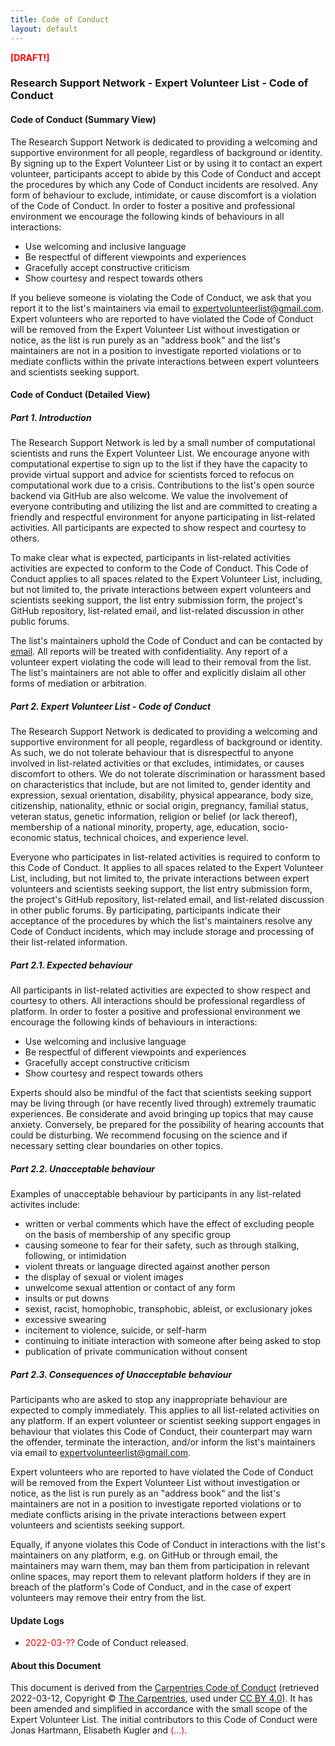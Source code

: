 ```yaml
---
title: Code of Conduct
layout: default
---
```


**<font color=red>[DRAFT!]</font>**

### Research Support Network - Expert Volunteer List - Code of Conduct

#### Code of Conduct (Summary View)

The Research Support Network is dedicated to providing a welcoming and supportive environment for all people, regardless of background or identity. By signing up to the Expert Volunteer List or by using it to contact an expert volunteer, participants accept to abide by this Code of Conduct and accept the procedures by which any Code of Conduct incidents are resolved. Any form of behaviour to exclude, intimidate, or cause discomfort is a violation of the Code of Conduct. In order to foster a positive and professional environment we encourage the following kinds of behaviours in all interactions:

* Use welcoming and inclusive language
* Be respectful of different viewpoints and experiences
* Gracefully accept constructive criticism
* Show courtesy and respect towards others

If you believe someone is violating the Code of Conduct, we ask that you report it to the list's maintainers via email to [expertvolunteerlist@gmail.com](expertvolunteerlist@gmail.com). Expert volunteers who are reported to have violated the Code of Conduct will be removed from the Expert Volunteer List without investigation or notice, as the list is run purely as an "address book" and the list's maintainers are not in a position to investigate reported violations or to mediate conflicts within the private interactions between expert volunteers and scientists seeking support.

#### Code of Conduct (Detailed View)

##### Part 1. Introduction

The Research Support Network is led by a small number of computational scientists and runs the Expert Volunteer List. We encourage anyone with computational expertise to sign up to the list if they have the capacity to provide virtual support and advice for scientists forced to refocus on computational work due to a crisis. Contributions to the list's open source backend via GitHub are also welcome. We value the involvement of everyone contributing and utilizing the list and are committed to creating a friendly and respectful environment for anyone participating in list-related activities. All participants are expected to show respect and courtesy to others.

To make clear what is expected, participants in list-related activities activities are expected to conform to the Code of Conduct. This Code of Conduct applies to all spaces related to the Expert Volunteer List, including, but not limited to, the private interactions between expert volunteers and scientists seeking support, the list entry submission form, the project's GitHub repository, list-related email, and list-related discussion in other public forums.

The list's maintainers uphold the Code of Conduct and can be contacted by [email](expertvolunteerlist@gmail.com). All reports will be treated with confidentiality. Any report of a volunteer expert violating the code will lead to their removal from the list. The list's maintainers are not able to offer and explicitly dislaim all other forms of mediation or arbitration.

##### Part 2. Expert Volunteer List - Code of Conduct

The Research Support Network is dedicated to providing a welcoming and supportive environment for all people, regardless of background or identity. As such, we do not tolerate behaviour that is disrespectful to anyone involved in list-related activities or that excludes, intimidates, or causes discomfort to others. We do not tolerate discrimination or harassment based on characteristics that include, but are not limited to, gender identity and expression, sexual orientation, disability, physical appearance, body size, citizenship, nationality, ethnic or social origin, pregnancy, familial status, veteran status, genetic information, religion or belief (or lack thereof), membership of a national minority, property, age, education, socio-economic status, technical choices, and experience level. 

Everyone who participates in list-related activities is required to conform to this Code of Conduct. It applies to all spaces related to the Expert Volunteer List, including, but not limited to, the private interactions between expert volunteers and scientists seeking support, the list entry submission form, the project's GitHub repository, list-related email, and list-related discussion in other public forums. By participating, participants indicate their acceptance of the procedures by which the list's maintainers resolve any Code of Conduct incidents, which may include storage and processing of their list-related information. 

##### Part 2.1. Expected behaviour

All participants in list-related activities are expected to show respect and courtesy to others. All interactions should be professional regardless of platform. In order to foster a positive and professional  environment we encourage the following kinds of behaviours in interactions:

* Use welcoming and inclusive language
* Be respectful of different viewpoints and experiences
* Gracefully accept constructive criticism
* Show courtesy and respect towards others

Experts should also be mindful of the fact that scientists seeking support may be living through (or have recently lived through) extremely traumatic experiences. Be considerate and avoid bringing up topics that may cause anxiety. Conversely, be prepared for the possibility of hearing accounts that could be disturbing. We recommend focusing on the science and if necessary setting clear boundaries on other topics.

##### Part 2.2. Unacceptable behaviour

Examples of unacceptable behaviour by participants in any list-related activites include:

- written or verbal comments which have the effect of excluding people on the basis of membership of any specific group  
- causing someone to fear for their safety, such as through stalking, following, or intimidation  
- violent threats or language directed against another person
- the display of sexual or violent images  
- unwelcome sexual attention or contact of any form
- insults or put downs  
- sexist, racist, homophobic, transphobic, ableist, or exclusionary jokes
- excessive swearing
- incitement to violence, suicide, or self-harm  
- continuing to initiate interaction with someone after being asked to stop  
- publication of private communication without consent  

##### Part 2.3. Consequences of Unacceptable behaviour

Participants who are asked to stop any inappropriate behaviour are expected to comply immediately. This applies to all list-related activities on any platform. If an expert volunteer or scientist seeking support engages in behaviour that violates this Code of Conduct, their counterpart may warn the offender, terminate the interaction, and/or inform the list's maintainers via email to [expertvolunteerlist@gmail.com](expertvolunteerlist@gmail.com). 

Expert volunteers who are reported to have violated the Code of Conduct will be removed from the Expert Volunteer List without investigation or notice, as the list is run purely as an "address book" and the list's maintainers are not in a position to investigate reported violations or to mediate conflicts arising in the private interactions between expert volunteers and scientists seeking support.

Equally, if anyone violates this Code of Conduct in interactions with the list's maintainers on any platform, e.g. on GitHub or through email, the maintainers may warn them, may ban them from participation in relevant online spaces, may report them to relevant platform holders if they are in breach of the platform's Code of Conduct, and in the case of expert volunteers may remove their entry from the list.

#### Update Logs

- <font color=red>2022-03-??</font> Code of Conduct released. 

#### About this Document

This document is derived from the [Carpentries Code of Conduct](https://docs.carpentries.org/topic_folders/policies/code-of-conduct.html) (retrieved 2022-03-12, Copyright © [The Carpentries](https://carpentries.org), used under [CC BY 4.0](https://creativecommons.org/licenses/by/4.0/)). It has been amended and simplified in accordance with the small scope of the Expert Volunteer List. The initial contributors to this Code of Conduct were Jonas Hartmann, Elisabeth Kugler and <font color=red>(...)</font>.
